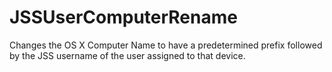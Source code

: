 # JSSUserComputerRename
Changes the OS X Computer Name to have a predetermined prefix followed by the JSS username of the user assigned to that device.

